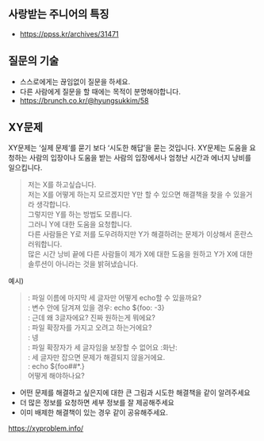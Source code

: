 ## 사랑받는 주니어의 특징
- https://ppss.kr/archives/31471

## 질문의 기술
- 스스로에게는 끊임없이 질문을 하세요.
- 다른 사람에게 질문을 할 때에는 목적이 분명해야합니다.
- https://brunch.co.kr/@hyungsukkim/58
## XY문제
XY문제는 ‘실제 문제‘를 묻기 보다 ‘시도한 해답’을 묻는 것입니다. XY문제는 도움을 요청하는 사람의 입장이나 도움을 받는 사람의 입장에서나 엄청난 시간과 에너지 낭비를 일으킵니다.
> 저는 X를 하고싶습니다.  
> 저는 X를 어떻게 하는지 모르겠지만 Y만 할 수 있으면 해결책을 찾을 수 있을거라 생각합니다.  
> 그렇지만 Y를 하는 방법도 모릅니다.  
> 그러니 Y에 대한 도움을 요청합니다.  
> 다른 사람들은 Y로 저를 도우려하지만 Y가 해결하려는 문제가 이상해서 혼란스러워합니다.  
> 많은 시간 낭비 끝에 다른 사람들이 제가 X에 대한 도움을 원하고 Y가 X에 대한 솔루션이 아니라는 것을 밝혀냈습니다.    

예시)  

> <n00b>: 파일 이름에 마지막 세 글자만 어떻게 echo할 수 있을까요?  
> <feline>: 변수 안에 담겨져 있을 경우: echo ${foo: -3}  
> <feline>: 근데 왜 3글자에요? 진짜 원하는게 뭐에요?  
> <feline>: 파일 확장자를 가지고 오려고 하는거에요?  
> <n00b>: 넹  
> <feline>: 파일 확장자가 세 글자임을 보장할 수 없어요 :화난:  
> <feline>: 세 글자만 잡으면 문제가 해결되지 않을거에요.   
> <feline>: echo ${foo##*.}  
어떻게 해야하나요?  
- 어떤 문제를 해결하고 싶은지에 대한 큰 그림과 시도한 해결책을 같이 알려주세요
- 더 많은 정보를 요청하면 세부 정보를 잘 제공해주세요
- 이미 배제한 해결책이 있는 경우 같이 공유해주세요.  
  
https://xyproblem.info/  
